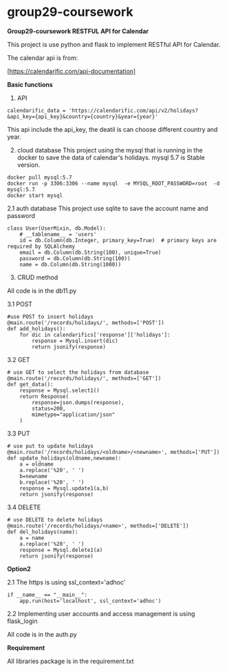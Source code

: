 # group29-coursework
**Group29-coursework RESTFUL API for Calendar**

This project is use python and flask to implement RESTful API for Calendar. 

The calendar api is from:

[https://calendarific.com/api-documentation]

**Basic functions**
1. API
```
calendarific_data = 'https://calendarific.com/api/v2/holidays?&api_key={api_key}&country={country}&year={year}'
```
This api include the api_key, the deatil is can choose different country and year. 

2. cloud database
This project using the mysql that is running in the docker to save the data of calendar's holidays. 
mysql 5.7 is Stable version. 
```
docker pull mysql:5.7
docker run -p 3306:3306 --name mysql  -e MYSQL_ROOT_PASSWORD=root  -d mysql:5.7
docker start mysql
```

2.1 auth database 
This project use sqlite to save the account name and password
```
class User(UserMixin, db.Model):
    # __tablename__ = 'users'
    id = db.Column(db.Integer, primary_key=True)  # primary keys are required by SQLAlchemy
    email = db.Column(db.String(100), unique=True)
    password = db.Column(db.String(100))
    name = db.Column(db.String(1000))
```
    
3. CRUD method

All code is in the db11.py


3.1 POST
```
#use POST to insert holidays
@main.route('/records/holidays/', methods=['POST'])
def add_holidays():
    for dic in calendarifics['response']['holidays']:
        response = Mysql.insert(dic)
        return jsonify(response)
```
3.2 GET
```
# use GET to select the holidays from database
@main.route('/records/holidays/', methods=['GET'])
def get_data():
    response = Mysql.select1()
    return Response(
        response=json.dumps(response),
        status=200,
        mimetype="application/json"
    )
```
3.3 PUT
```
# use put to update holidays
@main.route('/records/holidays/<oldname>/<newname>', methods=['PUT'])
def update_holidays(oldname,newname):
    a = oldname
    a.replace('%20', ' ')
    b=newname
    b.replace('%20', ' ')
    response = Mysql.update1(a,b)
    return jsonify(response)
```
3.4 DELETE
```
# use DELETE to delete holidays
@main.route('/records/holidays/<name>', methods=['DELETE'])
def del_holidays(name):
    a = name
    a.replace('%20', ' ')
    response = Mysql.delete1(a)
    return jsonify(response)
```

**Option2**

2.1 
The https is using ssl_context='adhoc'
```
if __name__ == "__main__":
    app.run(host='localhost', ssl_context='adhoc')
```

2.2
Implementing user accounts and access management is using flask_login

All code is in the auth.py


**Requirement**

All libraries package is in the requirement.txt






    
